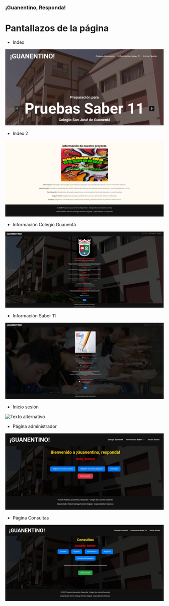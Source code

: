 ### ¡Guanentino, Responda!

# Pantallazos de la página

* Index

![Texto alternativo](img/index.jpg)

* Index 2

![Texto alternativo](img/index2.jpg)

* Información Colegio Guanentá

![Texto alternativo](img/guanenta.jpg)

* Información Saber 11

![Texto alternativo](img/saber.jpg)


* Inicio sesión

![Texto alternativo](img/sesión.jpg)

* Página administrador

![Texto alternativo](img/pag_admin.jpg)

* Página Consultas

![Texto alternativo](img/consultas.jpg)












































































<!DOCTYPE html>
<html lang="en">
<head>
    <meta charset="UTF-8">
    <meta name="viewport" content="width=device-width, initial-scale=1.0">
    <title>¡Guanentino, responda!</title>
    <link rel="stylesheet" href="style.css">

